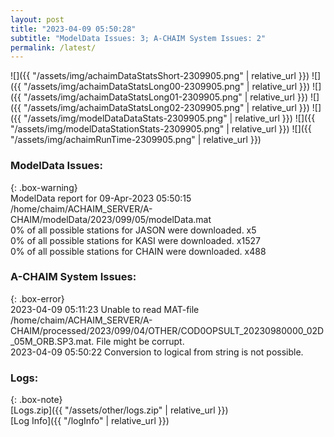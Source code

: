 ```yaml
---
layout: post
title: "2023-04-09 05:50:28"
subtitle: "ModelData Issues: 3; A-CHAIM System Issues: 2"
permalink: /latest/
---
```


![]({{ "/assets/img/achaimDataStatsShort-2309905.png" | relative_url }})
![]({{ "/assets/img/achaimDataStatsLong00-2309905.png" | relative_url }})
![]({{ "/assets/img/achaimDataStatsLong01-2309905.png" | relative_url }})
![]({{ "/assets/img/achaimDataStatsLong02-2309905.png" | relative_url }})
![]({{ "/assets/img/modelDataDataStats-2309905.png" | relative_url }})
![]({{ "/assets/img/modelDataStationStats-2309905.png" | relative_url }})
![]({{ "/assets/img/achaimRunTime-2309905.png" | relative_url }})


### ModelData Issues:  
  
{: .box-warning}  
 ModelData report for 09-Apr-2023 05:50:15   
 /home/chaim/ACHAIM_SERVER/A-CHAIM/modelData/2023/099/05/modelData.mat   
 0% of all possible stations for JASON were downloaded. x5   
 0% of all possible stations for KASI were downloaded. x1527   
 0% of all possible stations for CHAIN were downloaded. x488   
  
### A-CHAIM System Issues:  
  
{: .box-error}  
2023-04-09 05:11:23 Unable to read MAT-file /home/chaim/ACHAIM_SERVER/A-CHAIM/processed/2023/099/04/OTHER/COD0OPSULT_20230980000_02D_05M_ORB.SP3.mat. File might be corrupt.  
2023-04-09 05:50:22 Conversion to logical from string is not possible.  

### Logs:  
  
{: .box-note}  
[Logs.zip]({{ "/assets/other/logs.zip" | relative_url }})  
[Log Info]({{ "/logInfo" | relative_url }})  
